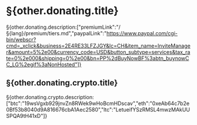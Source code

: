 # §{other.donating.title}

§{other.donating.description:["premiumLink":"/§{lang}/premium/tiers.md","paypalLink":"https://www.paypal.com/cgi-bin/webscr?cmd=_xclick&business=2E4RE33LFZJGY&lc=CH&item_name=InviteManager&amount=5%2e00&currency_code=USD&button_subtype=services&tax_rate=0%2e000&shipping=0%2e00&bn=PP%2dBuyNowBF%3abtn_buynowCC_LG%2egif%3aNonHosted"]}

## §{other.donating.crypto.title}

§{other.donating.crypto.description:["btc":"19wsVgxb929jnvZn8RWek9wHoBcmHDscav","eth":"0xeAb64c7b2e0Bf53b8040d9A816676cbA1Aec2580","ltc":"LetueifYSzRMSL4mwzMAkUUSPQA9tH41xD"]}
